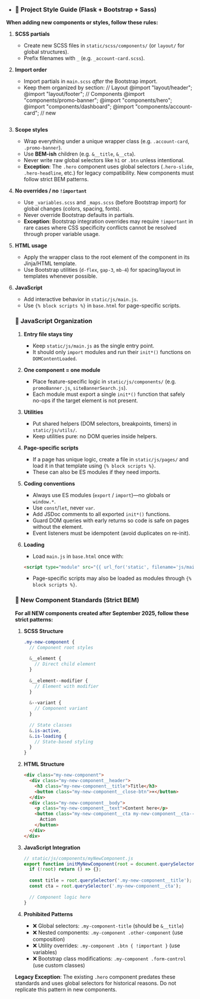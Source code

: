 * ### 📌 Project Style Guide (Flask + Bootstrap + Sass)
**When adding new components or styles, follow these rules:**
1. **SCSS partials**
   * Create new SCSS files in `static/scss/components/` (or `layout/` for global structures).
   * Prefix filenames with `_` (e.g. `_account-card.scss`).
2. **Import order**
   * Import partials in `main.scss` *after* the Bootstrap import.
   * Keep them organized by section:
     // Layout
     @import "layout/header";
     @import "layout/footer";
     // Components
     @import "components/promo-banner";
     @import "components/hero";
     @import "components/dashboard";
     @import "components/account-card"; // new
     ```
3. **Scope styles**
   * Wrap everything under a unique wrapper class (e.g. `.account-card`, `.promo-banner`).
   * Use **BEM-ish** children (e.g. `&__title`, `&__cta`).
   * Never write raw global selectors like `h1` or `.btn` unless intentional.
   * **Exception**: The `.hero` component uses global selectors (`.hero-slide`, `.hero-headline`, etc.) for legacy compatibility. New components must follow strict BEM patterns.
4. **No overrides / no `!important`**
   * Use `_variables.scss` and `_maps.scss` (before Bootstrap import) for global changes (colors, spacing, fonts).
   * Never override Bootstrap defaults in partials.
   * **Exception**: Bootstrap integration overrides may require `!important` in rare cases where CSS specificity conflicts cannot be resolved through proper variable usage.
5. **HTML usage**
   * Apply the wrapper class to the root element of the component in its Jinja/HTML template.
   * Use Bootstrap utilities (`d-flex`, `gap-3`, `mb-4`) for spacing/layout in templates whenever possible.
6. **JavaScript**
   * Add interactive behavior in `static/js/main.js`.
   * Use `{% block scripts %}` in `base.html` for page-specific scripts.
   
   ### 📌 JavaScript Organization

   1. **Entry file stays tiny**  
      * Keep `static/js/main.js` as the single entry point.  
      * It should only `import` modules and run their `init*()` functions on `DOMContentLoaded`.

   2. **One component = one module**  
      * Place feature-specific logic in `static/js/components/` (e.g. `promoBanner.js`, `siteBannerSearch.js`).  
      * Each module must export a single `init*()` function that safely no-ops if the target element is not present.

   3. **Utilities**  
      * Put shared helpers (DOM selectors, breakpoints, timers) in `static/js/utils/`.  
      * Keep utilities pure: no DOM queries inside helpers.

   4. **Page-specific scripts**  
      * If a page has unique logic, create a file in `static/js/pages/` and load it in that template using `{% block scripts %}`.  
      * These can also be ES modules if they need imports.

   5. **Coding conventions**  
      * Always use ES modules (`export` / `import`)—no globals or `window.*`.  
      * Use `const`/`let`, never `var`.  
      * Add JSDoc comments to all exported `init*()` functions.  
      * Guard DOM queries with early returns so code is safe on pages without the element.  
      * Event listeners must be idempotent (avoid duplicates on re-init).

   6. **Loading**  
      * Load `main.js` in `base.html` once with:  
      ```html
      <script type="module" src="{{ url_for('static', filename='js/main.js') }}"></script>
      ```
      * Page-specific scripts may also be loaded as modules through `{% block scripts %}`.

   ### 📌 New Component Standards (Strict BEM)

   **For all NEW components created after September 2025, follow these strict patterns:**

   1. **SCSS Structure**
      ```scss
      .my-new-component {
        // Component root styles
        
        &__element {
          // Direct child element
        }
        
        &__element--modifier {
          // Element with modifier
        }
        
        &--variant {
          // Component variant
        }
        
        // State classes
        &.is-active,
        &.is-loading {
          // State-based styling
        }
      }
      ```

   2. **HTML Structure**
      ```html
      <div class="my-new-component">
        <div class="my-new-component__header">
          <h3 class="my-new-component__title">Title</h3>
          <button class="my-new-component__close-btn">×</button>
        </div>
        <div class="my-new-component__body">
          <p class="my-new-component__text">Content here</p>
          <button class="my-new-component__cta my-new-component__cta--primary">
            Action
          </button>
        </div>
      </div>
      ```

   3. **JavaScript Integration**
      ```javascript
      // static/js/components/myNewComponent.js
      export function initMyNewComponent(root = document.querySelector('.my-new-component')) {
        if (!root) return () => {};
        
        const title = root.querySelector('.my-new-component__title');
        const cta = root.querySelector('.my-new-component__cta');
        
        // Component logic here
      }
      ```

   4. **Prohibited Patterns**
      * ❌ Global selectors: `.my-component-title` (should be `&__title`)
      * ❌ Nested components: `.my-component .other-component` (use composition)
      * ❌ Utility overrides: `.my-component .btn { !important }` (use variables)
      * ❌ Bootstrap class modifications: `.my-component .form-control` (use custom classes)

   **Legacy Exception**: The existing `.hero` component predates these standards and uses global selectors for historical reasons. Do not replicate this pattern in new components.